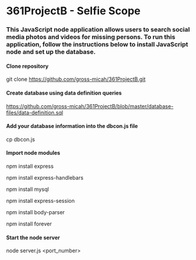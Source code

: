 # 361ProjectB - Selfie Scope

### This JavaScript node application allows users to search social media photos and videos for missing persons. To run this application, follow the instructions below to install JavaScript node and set up the database.


#### Clone repository
git clone https://github.com/gross-micah/361ProjectB.git


#### Create database using data definition queries
https://github.com/gross-micah/361ProjectB/blob/master/database-files/data-definition.sql


#### Add your database information into the dbcon.js file
cp dbcon.js


#### Import node modules
npm install express

npm install express-handlebars

npm install mysql

npm install express-session

npm install body-parser

npm install forever


#### Start the node server
node server.js <port_number>
